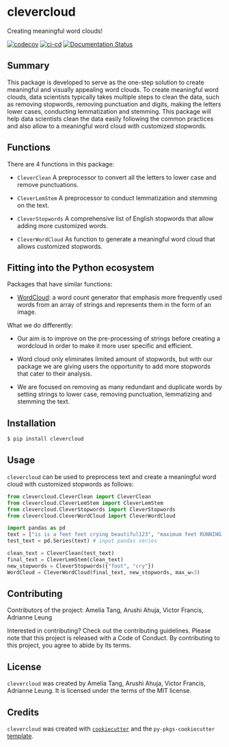 # clevercloud

Creating meaningful word clouds! 

[![codecov](https://codecov.io/gh/UBC-MDS/clevercloud/branch/main/graph/badge.svg)](https://codecov.io/gh/UBC-MDS/clevercloud)
[![ci-cd](https://github.com/UBC-MDS/clevercloud/actions/workflows/ci-cd.yml/badge.svg)](https://github.com/UBC-MDS/clevercloud/actions/workflows/ci-cd.yml)
[![Documentation Status](https://readthedocs.org/projects/clevercloud/badge/?version=latest)](https://clevercloud.readthedocs.io/en/latest/?badge=latest)

## Summary

This package is developed to serve as the one-step solution to create meaningful and visually appealing word clouds. To create meaningful word clouds, data scientists typically takes multiple steps to clean the data, such as removing stopwords, removing punctuation and digits, making the letters lower cases, conducting lemmatization and stemming. This package will help data scientists clean the data easily following the common practices and also allow to a meaningful word cloud with customized stopwords. 

## Functions

There are 4 functions in this package:

-   `CleverClean` A preprocessor to convert all the letters to lower case and remove punctuations.

-   `CleverLemStem` A preprocessor to conduct lemmatization and stemming on the text.

-   `CleverStopwords` A comprehensive list of English stopwords that allow adding more customized words.

-   `CleverWordCloud` As function to generate a meaningful word cloud that allows customized stopwords. 

## Fitting into the Python ecosystem

Packages that have similar functions:

- [WordCloud](https://github.com/amueller/word_cloud): a word count generator that emphasis more frequently used words from an array of strings and represents them in the form of an image. 

What we do differently: 

- Our aim is to improve on the pre-processing of strings before creating a wordcloud in order to make it more user specific and efficient.

- Word cloud only eliminates limited amount of stopwords, but with our package we are giving users the opportunity to add more stopwords that cater to their analysis.

- We are focused on removing as many redundant and duplicate words by setting strings to lower case, removing punctuation, lemmatizing and stemming the text. 


## Installation

``` bash
$ pip install clevercloud
```

## Usage

`clevercloud` can be used to preprocess text and create a meaningful word cloud with customized stopwords
as follows:

```python
from clevercloud.CleverClean import CleverClean
from clevercloud.CleverLemStem import CleverLemStem
from clevercloud.CleverStopwords import CleverStopwords
from clevercloud.CleverWordCloud import CleverWordCloud

import pandas as pd
text = ["is is a feet feet crying beautiful123", "maximum feet RUNNING!!", "BEAUTIFUL feet beautiful crying"]
test_text = pd.Series(text) # input pandas series

clean_text = CleverClean(test_text)
final_text = CleverLemStem(clean_text)
new_stopwords = CleverStopwords({"foot", "cry"})
WordCloud = CleverWordCloud(final_text, new_stopwords, max_w=3)

```

## Contributing

Contributors of the project: Amelia Tang, Arushi Ahuja, Victor Francis, Adrianne Leung

Interested in contributing? Check out the contributing guidelines. Please note that this project is released with a Code of Conduct. By contributing to this project, you agree to abide by its terms.

## License

`clevercloud` was created by Amelia Tang, Arushi Ahuja, Victor Francis, Adrianne Leung. It is licensed under the terms of the MIT license.

## Credits

`clevercloud` was created with [`cookiecutter`](https://cookiecutter.readthedocs.io/en/latest/) and the `py-pkgs-cookiecutter` [template](https://github.com/py-pkgs/py-pkgs-cookiecutter).
